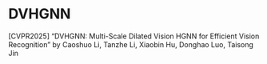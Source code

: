 # DVHGNN
[CVPR2025] “DVHGNN: Multi-Scale Dilated Vision HGNN for Efficient Vision Recognition” by Caoshuo Li, Tanzhe Li, Xiaobin Hu, Donghao Luo, Taisong Jin
